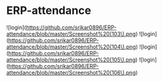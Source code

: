 # ERP-attendance
![login](https://github.com/srikar0896/ERP-attendance/blob/master/Screenshot%20(103\).png)
![login](https://github.com/srikar0896/ERP-attendance/blob/master/Screenshot%20(104\).png)
![login](https://github.com/srikar0896/ERP-attendance/blob/master/Screenshot%20(105\).png)
![login](https://github.com/srikar0896/ERP-attendance/blob/master/Screenshot%20(106\).png)
